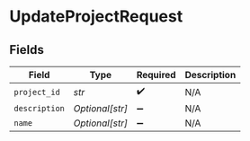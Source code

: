 # UpdateProjectRequest


## Fields

| Field              | Type               | Required           | Description        |
| ------------------ | ------------------ | ------------------ | ------------------ |
| `project_id`       | *str*              | :heavy_check_mark: | N/A                |
| `description`      | *Optional[str]*    | :heavy_minus_sign: | N/A                |
| `name`             | *Optional[str]*    | :heavy_minus_sign: | N/A                |